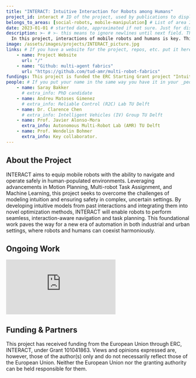 ```yaml
---
title: "INTERACT: Intuitive Interaction for Robots among Humans"
project_id: interact # ID of the project, used by publications to display in this project.
belongs_to_areas: [social-robots, mobile-manipulation] # List of area IDs, separated by commas.
date: 2023-01-01 # started date, approximated if not sure. Just for display purposes and ordering
description: >- # >- this means to ignore newlines until next field. This is the project description, displayed in the project's card"
  In this project, interactions of mobile robots and humans is key. This concept is considered on multiple spatio-temporal granularities ranging from individual interactions to the macro interaction of a robot fleet with humans, and from short term (local) to long term (global) effects of the interaction. 
image: /assets/images/projects/INTERACT_picture.jpg
links: # If you have a website for the project, repos, etc. put it here.
    - name: Project Website
      url: "/"
    - name: "Github: multi-agent fabrics"
      url: "https://github.com/tud-amr/multi-robot-fabrics"
fundings: This project is funded the ERC Starting Grant project "Intuitive Interaction for Humans among Robots (INTERACT)". 
people: # If you put your name in the same way you have it in your _people entry, your preferred link will be added. extra_info is optional.
    - name: Saray Bakker 
      # extra_info: PhD candidate
    - name: Andreu Matoses Gimenez
      # extra_info: Reliable Control (R2C) Lab TU Delft
    - name: Dr. Clarence Chen
      # extra_info: Intelligent Vehicles (IV) Group TU Delft
    - name: Prof. Javier Alonso-Mora
      extra_info: Autonomous Multi-Robot Lab (AMR) TU Delft
    - name: Prof. Wendelin Bohmer 
      extra_info: Key collaborator.
---
```

<!-- Here you put the main body of the page, in markdown. You can also mix in html, or change this .md to .html -->
<!-- The fields of People, Funding, Links and Publications will be generated automatically -->

## About the Project

INTERACT aims to equip mobile robots with the ability to navigate and operate safely in human-populated environments. Leveraging advancements in Motion Planning, Multi-robot Task Assignment, and Machine Learning, this project seeks to overcome the challenges of modeling intuition and ensuring safety in complex, uncertain settings. By developing intuitive models from past interactions and integrating them into novel optimization methods, INTERACT will enable robots to perform seamless, interaction-aware navigation and task planning. This foundational work paves the way for a new era of automation in both industrial and urban settings, where robots and humans can coexist harmoniously.

## Ongoing Work

<div class="ratio ratio-16x9">  
  <iframe src="https://www.youtube.com/embed/AldMFKnlW3M?si=X570HkJbSm7nanBI&mute=1" title="YouTube video player" frameborder="0" allow="accelerometer; autoplay; clipboard-write; encrypted-media; gyroscope; picture-in-picture; web-share" referrerpolicy="strict-origin-when-cross-origin" allowfullscreen>
  </iframe>
</div>

## Funding & Partners

This project has received funding from the European Union through ERC, INTERACT, under Grant 101041863. Views and opinions expressed are, however, those of the author(s) only and do not necessarily reflect those of the European Union. Neither the European Union nor the granting authority can be held responsible for them.
